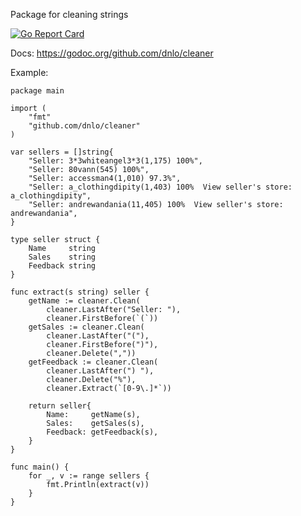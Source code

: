 Package for cleaning strings

[![Go Report Card](https://goreportcard.com/badge/github.com/dnlo/cleaner)](https://goreportcard.com/report/github.com/dnlo/cleaner)

Docs: https://godoc.org/github.com/dnlo/cleaner

Example:

```
package main

import (
	"fmt"
	"github.com/dnlo/cleaner"
)

var sellers = []string{
	"Seller: 3*3whiteangel3*3(1,175) 100%",
	"Seller: 80vann(545) 100%",
	"Seller: accessman4(1,010) 97.3%",
	"Seller: a_clothingdipity(1,403) 100%  View seller's store: a_clothingdipity",
	"Seller: andrewandania(11,405) 100%  View seller's store: andrewandania",
}

type seller struct {
	Name     string
	Sales    string
	Feedback string
}

func extract(s string) seller {
	getName := cleaner.Clean(
		cleaner.LastAfter("Seller: "),
		cleaner.FirstBefore(`(`))
	getSales := cleaner.Clean(
		cleaner.LastAfter("("),
		cleaner.FirstBefore(")"),
		cleaner.Delete(","))
	getFeedback := cleaner.Clean(
		cleaner.LastAfter(") "),
		cleaner.Delete("%"),
		cleaner.Extract(`[0-9\.]*`))

	return seller{
		Name:     getName(s),
		Sales:    getSales(s),
		Feedback: getFeedback(s),
	}
}

func main() {
	for _, v := range sellers {
		fmt.Println(extract(v))
	}
}
```